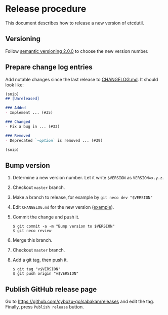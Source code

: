 Release procedure
=================

This document describes how to release a new version of etcdutil.

Versioning
----------

Follow [semantic versioning 2.0.0][semver] to choose the new version number.

Prepare change log entries
--------------------------

Add notable changes since the last release to [CHANGELOG.md](CHANGELOG.md).
It should look like:

```markdown
(snip)
## [Unreleased]

### Added
- Implement ... (#35)

### Changed
- Fix a bug in ... (#33)

### Removed
- Deprecated `-option` is removed ... (#39)

(snip)
```

Bump version
------------

1. Determine a new version number.  Let it write `$VERSION` as `VERSION=x.y.z`.
2. Checkout `master` branch.
3. Make a branch to release, for example by `git neco dev "$VERSION"`
4. Edit `CHANGELOG.md` for the new version ([example][]).
5. Commit the change and push it.

    ```console
    $ git commit -a -m "Bump version to $VERSION"
    $ git neco review
    ```

6. Merge this branch.
7. Checkout `master` branch.
8. Add a git tag, then push it.

    ```console
    $ git tag "v$VERSION"
    $ git push origin "v$VERSION"
    ```

Publish GitHub release page
---------------------------

Go to https://github.com/cybozu-go/sabakan/releases and edit the tag.
Finally, press `Publish release` button.

[semver]: https://semver.org/spec/v2.0.0.html
[example]: https://github.com/cybozu-go/etcdpasswd/commit/77d95384ac6c97e7f48281eaf23cb94f68867f79
